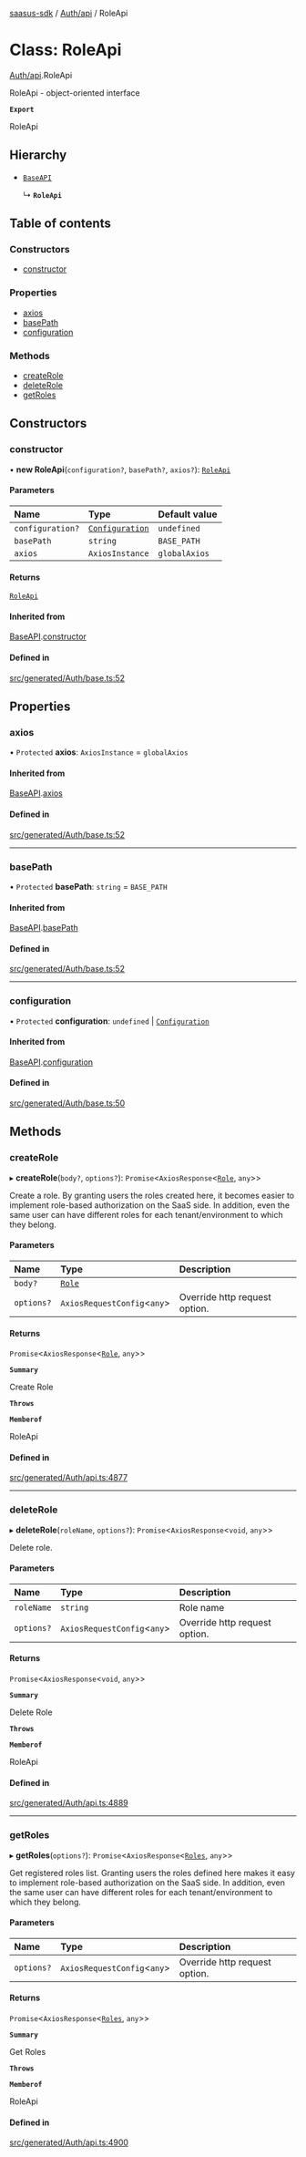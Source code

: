 [saasus-sdk](../README.md) / [Auth/api](../modules/Auth_api.md) / RoleApi

# Class: RoleApi

[Auth/api](../modules/Auth_api.md).RoleApi

RoleApi - object-oriented interface

**`Export`**

RoleApi

## Hierarchy

- [`BaseAPI`](Auth_base.BaseAPI.md)

  ↳ **`RoleApi`**

## Table of contents

### Constructors

- [constructor](Auth_api.RoleApi.md#constructor)

### Properties

- [axios](Auth_api.RoleApi.md#axios)
- [basePath](Auth_api.RoleApi.md#basepath)
- [configuration](Auth_api.RoleApi.md#configuration)

### Methods

- [createRole](Auth_api.RoleApi.md#createrole)
- [deleteRole](Auth_api.RoleApi.md#deleterole)
- [getRoles](Auth_api.RoleApi.md#getroles)

## Constructors

### constructor

• **new RoleApi**(`configuration?`, `basePath?`, `axios?`): [`RoleApi`](Auth_api.RoleApi.md)

#### Parameters

| Name | Type | Default value |
| :------ | :------ | :------ |
| `configuration?` | [`Configuration`](Auth_configuration.Configuration.md) | `undefined` |
| `basePath` | `string` | `BASE_PATH` |
| `axios` | `AxiosInstance` | `globalAxios` |

#### Returns

[`RoleApi`](Auth_api.RoleApi.md)

#### Inherited from

[BaseAPI](Auth_base.BaseAPI.md).[constructor](Auth_base.BaseAPI.md#constructor)

#### Defined in

[src/generated/Auth/base.ts:52](https://github.com/saasus-platform/saasus-sdk-javascript/blob/c67ac22/src/generated/Auth/base.ts#L52)

## Properties

### axios

• `Protected` **axios**: `AxiosInstance` = `globalAxios`

#### Inherited from

[BaseAPI](Auth_base.BaseAPI.md).[axios](Auth_base.BaseAPI.md#axios)

#### Defined in

[src/generated/Auth/base.ts:52](https://github.com/saasus-platform/saasus-sdk-javascript/blob/c67ac22/src/generated/Auth/base.ts#L52)

___

### basePath

• `Protected` **basePath**: `string` = `BASE_PATH`

#### Inherited from

[BaseAPI](Auth_base.BaseAPI.md).[basePath](Auth_base.BaseAPI.md#basepath)

#### Defined in

[src/generated/Auth/base.ts:52](https://github.com/saasus-platform/saasus-sdk-javascript/blob/c67ac22/src/generated/Auth/base.ts#L52)

___

### configuration

• `Protected` **configuration**: `undefined` \| [`Configuration`](Auth_configuration.Configuration.md)

#### Inherited from

[BaseAPI](Auth_base.BaseAPI.md).[configuration](Auth_base.BaseAPI.md#configuration)

#### Defined in

[src/generated/Auth/base.ts:50](https://github.com/saasus-platform/saasus-sdk-javascript/blob/c67ac22/src/generated/Auth/base.ts#L50)

## Methods

### createRole

▸ **createRole**(`body?`, `options?`): `Promise`\<`AxiosResponse`\<[`Role`](../interfaces/Auth_api.Role.md), `any`\>\>

Create a role. By granting users the roles created here, it becomes easier to implement role-based authorization on the SaaS side. In addition, even the same user can have different roles for each tenant/environment to which they belong.

#### Parameters

| Name | Type | Description |
| :------ | :------ | :------ |
| `body?` | [`Role`](../interfaces/Auth_api.Role.md) |  |
| `options?` | `AxiosRequestConfig`\<`any`\> | Override http request option. |

#### Returns

`Promise`\<`AxiosResponse`\<[`Role`](../interfaces/Auth_api.Role.md), `any`\>\>

**`Summary`**

Create Role

**`Throws`**

**`Memberof`**

RoleApi

#### Defined in

[src/generated/Auth/api.ts:4877](https://github.com/saasus-platform/saasus-sdk-javascript/blob/c67ac22/src/generated/Auth/api.ts#L4877)

___

### deleteRole

▸ **deleteRole**(`roleName`, `options?`): `Promise`\<`AxiosResponse`\<`void`, `any`\>\>

Delete role.

#### Parameters

| Name | Type | Description |
| :------ | :------ | :------ |
| `roleName` | `string` | Role name |
| `options?` | `AxiosRequestConfig`\<`any`\> | Override http request option. |

#### Returns

`Promise`\<`AxiosResponse`\<`void`, `any`\>\>

**`Summary`**

Delete Role

**`Throws`**

**`Memberof`**

RoleApi

#### Defined in

[src/generated/Auth/api.ts:4889](https://github.com/saasus-platform/saasus-sdk-javascript/blob/c67ac22/src/generated/Auth/api.ts#L4889)

___

### getRoles

▸ **getRoles**(`options?`): `Promise`\<`AxiosResponse`\<[`Roles`](../interfaces/Auth_api.Roles.md), `any`\>\>

Get registered roles list. Granting users the roles defined here makes it easy to implement role-based authorization on the SaaS side. In addition, even the same user can have different roles for each tenant/environment to which they belong.

#### Parameters

| Name | Type | Description |
| :------ | :------ | :------ |
| `options?` | `AxiosRequestConfig`\<`any`\> | Override http request option. |

#### Returns

`Promise`\<`AxiosResponse`\<[`Roles`](../interfaces/Auth_api.Roles.md), `any`\>\>

**`Summary`**

Get Roles

**`Throws`**

**`Memberof`**

RoleApi

#### Defined in

[src/generated/Auth/api.ts:4900](https://github.com/saasus-platform/saasus-sdk-javascript/blob/c67ac22/src/generated/Auth/api.ts#L4900)
